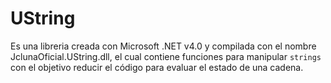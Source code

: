 # UString

Es una libreria creada con Microsoft .NET v4.0 y compilada con el nombre JclunaOficial.UString.dll, el cual contiene funciones para manipular `strings` con el objetivo reducir el código para evaluar el estado de una cadena.

